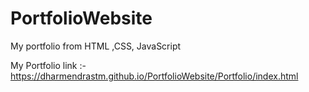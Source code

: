 # PortfolioWebsite
My portfolio from HTML ,CSS, JavaScript




My Portfolio link :-  https://dharmendrastm.github.io/PortfolioWebsite/Portfolio/index.html
